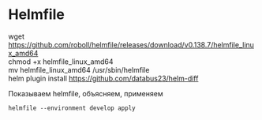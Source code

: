 # Helmfile
wget https://github.com/roboll/helmfile/releases/download/v0.138.7/helmfile_linux_amd64 \
chmod +x helmfile_linux_amd64 \
mv helmfile_linux_amd64 /usr/sbin/helmfile \
helm plugin install https://github.com/databus23/helm-diff

Показываем helmfile, объясняем, применяем

```
helmfile --environment develop apply
```